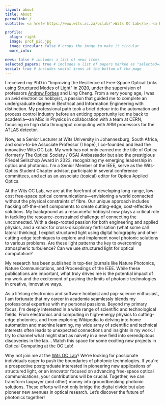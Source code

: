 ```yaml
---
layout: about
title: About
permalink: /
subtitle: <a href='https://www.wits.ac.za/oclab/'>Wits OC Lab</a>, <a href='https://www.wits.ac.za/eie/'>School of Electrical and Information Engineering</a>, <a href='https://www.wits.ac.za'>Wits University</a>, South Africa

profile:
  align: right
  image: prof_pic.jpg
  image_circular: false # crops the image to make it circular
  more_info: 

news: false # includes a list of news items
selected_papers: true # includes a list of papers marked as "selected={true}"
social: true # includes social icons at the bottom of the page
---
```


I received my PhD in "Improving the Resilience of Free-Space Optical Links using Structured Modes of Light" in 2020, under the supervision of professors [Andrew Forbes](https://structured-light.org/) and Ling Cheng. From a very young age, I was an avid electronics hobbyist, a passion that guided me to complete an undergraduate degree in Electrical and Information Engineering with distinction. My professional path took a brief detour into the automation and process control industry before an enticing opportunity led me back to academia—an MSc in Physics in collaboration with a team at CERN, focusing on high data throughput computing with ARM processors for the ATLAS detector.

Now, as a Senior Lecturer at Wits University in Johannesburg, South Africa, and soon-to-be Associate Professor (I hope), I co-founded and lead the innovative Wits OC Lab. My work has not only earned me the title of Optica (formerly The Optical Society / OSA) Ambassador but also the prestigious Friedel Sellschop Award in 2023, recognizing my emerging leadership in optics and photonics. I'm a Senior Member of the IEEE, serve as the Wits-Optics Student Chapter advisor, participate in several conference committees, and act as an associate (topical) editor for Optica Applied Optics.

At the Wits OC Lab, we are at the forefront of developing long-range, low-cost free-space optical communications—envisioning a world connected without the physical constraints of fibre. Our unique approach includes hacking off-the-shelf components to create cutting-edge, cost-effective solutions. My background as a resourceful hobbyist now plays a critical role in tackling the resource-constrained challenge of connecting the unconnected. With a deep-rooted passion for both engineering and applied physics, and a knack for cross-disciplinary fertilisation (what some call lateral thinking), I exploit structured light using digital holography and other cutting-edge techniques to explore and implement novel photonic solutions to various problems. Are these light patterns the key to overcoming atmospheric turbulence? Can we use structured light for optical computation?

My research has been published in top-tier journals like Nature Photonics, Nature Communications, and Proceedings of the IEEE. While these publications are important, what truly drives me is the potential impact of my work and the excitement of pushing the limits of photonic technologies in creative, innovative ways. 

As a lifelong electronics and software hobbyist and pop-science enthusiast, I am fortunate that my career in academia seamlessly blends my professional expertise with my personal passions. Beyond my primary focus, I'm deeply interested in a wide range of scientific and technological fields. From electronics and computing in high-energy physics to cutting-edge photonics, and from exploring Wikipedia to delving into home automation and machine learning, my wide array of scientific and technical interests often leads to unexpected connections and insights in my work. I try to channel what might start as naivety in a new field into serendipitous discoveries in the lab... Watch this space for some exciting new projects in Optical Computing at the OC Lab!

Why not join me at the [Wits OC Lab](https://www.wits.ac.za/oclab)? We’re looking for passionate individuals eager to push the boundaries of photonic technologies. If you're a prospective postgraduate interested in pioneering new applications of structured light, or an innovator focused on advancing free-space optical communications, your contributions will be crucial. Together, we can transform taxpayer (and other) money into groundbreaking photonic solutions. These efforts will not only bridge the digital divide but also pioneer new avenues in optical research. Let’s discover the future of photonics together!

